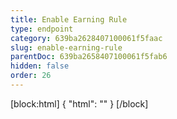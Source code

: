 ```yaml
---
title: Enable Earning Rule
type: endpoint
category: 639ba2628407100061f5faac
slug: enable-earning-rule
parentDoc: 639ba2658407100061f5fab6
hidden: false
order: 26
---
```

[block:html]
{
  "html": "<style>\n.LanguagePicker-divider { \n  display: none; }\n  \n[title=\"Toggle library\"] { \n  display: none; }\n</style>"
}
[/block]